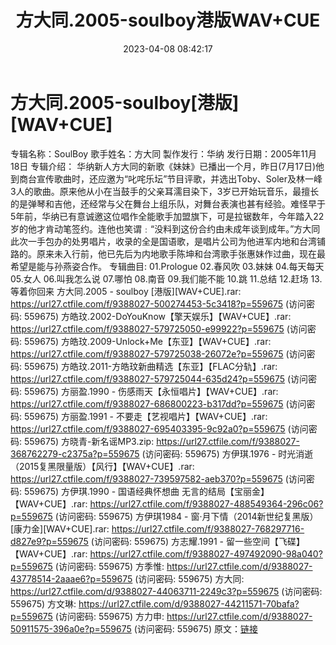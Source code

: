 ﻿---
title: 方大同.2005-soulboy港版WAV+CUE
date: 2023-04-08 08:42:17
categories: WAV车载音乐、镜像
tags: 华语中文
---
# 方大同.2005-soulboy[港版][WAV+CUE]

专辑名称：SoulBoy
歌手姓名：方大同
製作发行：华纳
发行日期：2005年11月18日
专辑介绍：
华纳新人方大同的新歌《妹妹》已播出一个月，昨日(7月17日)他到商台宣传歌曲时，还应邀为“叱咤乐坛”节目评歌，并选出Toby、Soler及林一峰3人的歌曲。原来他从小在当鼓手的父亲耳濡目染下，3岁已开始玩音乐，最擅长的是弹琴和吉他，还经常与父在舞台上组乐队，对舞台表演也甚有经验。难怪早于5年前，华纳已有意诚邀这位唱作全能歌手加盟旗下，可是拉锯数年，今年踏入22岁的他才肯动笔签约。连他也笑谓﹕“没料到这份合约由未成年谈到成年。”方大同此次一手包办的处男唱片，收录的全是国语歌，是唱片公司为他进军内地和台湾铺路的。原来未入行前，他已先后为内地歌手陈坤和台湾歌手张惠妹作过曲，现在最希望是能与孙燕姿合作。
专辑曲目:
01.Prologue
02.春风吹
03.妹妹
04.每天每天
05.女人
06.叫我怎么说
07.哪怕
08.南音
09.我们能不能
10.跳
11.总结
12.赶场
13.等着你回来
方大同.2005 - soulboy [港版][WAV+CUE].rar: https://url27.ctfile.com/f/9388027-500274453-5c3418?p=559675
(访问密码: 559675)
方皓玟.2002-DoYouKnow【擎天娱乐】【WAV+CUE】.rar: https://url27.ctfile.com/f/9388027-579725050-e99922?p=559675
(访问密码: 559675)
方皓玟.2009-Unlock+Me【东亚】【WAV+CUE】.rar: https://url27.ctfile.com/f/9388027-579725038-26072e?p=559675
(访问密码: 559675)
方皓玟.2011-方皓玟新曲精选【东亚】【FLAC分轨】.rar: https://url27.ctfile.com/f/9388027-579725044-635d24?p=559675
(访问密码: 559675)
方丽盈.1990 - 伤感雨天【永恒唱片】【WAV+CUE】.rar: https://url27.ctfile.com/f/9388027-686800223-b317dd?p=559675
(访问密码: 559675)
方丽盈.1991 - 不要走【艺视唱片】【WAV+CUE】.rar: https://url27.ctfile.com/f/9388027-695403395-9c92a0?p=559675
(访问密码: 559675)
方晓青-新名谣MP3.zip: https://url27.ctfile.com/f/9388027-368762279-c2375a?p=559675
(访问密码: 559675)
方伊琪.1976 - 时光消逝（2015复黑限量版）【风行】【WAV+CUE】.rar: https://url27.ctfile.com/f/9388027-739597582-aeb370?p=559675
(访问密码: 559675)
方伊琪.1990 - 国语经典怀想曲 无言的结局【宝丽金】【WAV+CUE】.rar: https://url27.ctfile.com/f/9388027-488549364-296c06?p=559675
(访问密码: 559675)
方伊琪1984 - 窗·月下情（2014新世纪复黑版）[康力金][WAV+CUE].rar: https://url27.ctfile.com/f/9388027-768297716-d827e9?p=559675
(访问密码: 559675)
方志耀.1991 - 留一些空间【飞碟】【WAV+CUE】.rar: https://url27.ctfile.com/f/9388027-497492090-98a040?p=559675
(访问密码: 559675)
方季惟: https://url27.ctfile.com/d/9388027-43778514-2aaae6?p=559675
(访问密码: 559675)
方大同: https://url27.ctfile.com/d/9388027-44063711-2249c3?p=559675
(访问密码: 559675)
方文琳: https://url27.ctfile.com/d/9388027-44211571-70bafa?p=559675
(访问密码: 559675)
方力申: https://url27.ctfile.com/d/9388027-50911575-396a0e?p=559675
(访问密码: 559675)
原文：[链接](https://blog.sina.com.cn/s/blog_1647c7e76010311ci.html)